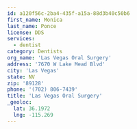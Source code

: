 ```yaml
---
id: a120f56c-2ba4-435f-a15a-88d3b40c50b6
first_name: Monica
last_name: Ponce
license: DDS
services:
  - dentist
category: Dentists
org_name: 'Las Vegas Oral Surgery'
address: '7670 W Lake Mead Blvd'
city: 'Las Vegas'
state: NV
zip: '89128'
phone: '(702) 806-7439'
title: 'Las Vegas Oral Surgery'
_geoloc:
  lat: 36.1972
  lng: -115.269
---
```


